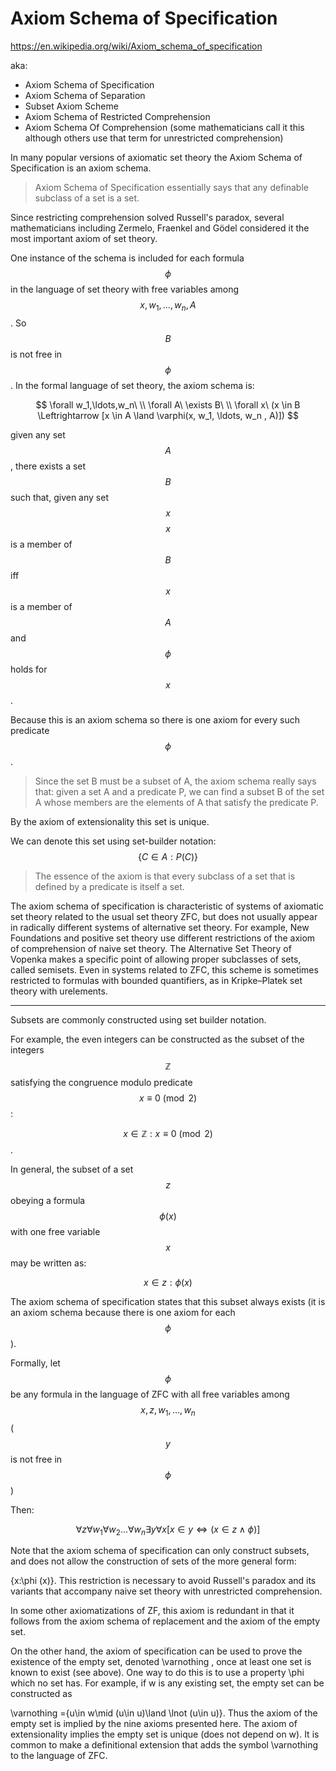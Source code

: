 # Axiom Schema of Specification

https://en.wikipedia.org/wiki/Axiom_schema_of_specification

aka:
- Axiom Schema of Specification
- Axiom Schema of Separation
- Subset Axiom Scheme
- Axiom Schema of Restricted Comprehension
- Axiom Schema Of Comprehension (some mathematicians call it this although others use that term for unrestricted comprehension)

In many popular versions of axiomatic set theory the Axiom Schema of Specification is an axiom schema.

> Axiom Schema of Specification essentially says that any definable subclass of a set is a set.

Since restricting comprehension solved Russell's paradox, several mathematicians including Zermelo, Fraenkel and Gödel considered it the most important axiom of set theory.


One instance of the schema is included for each formula $$\phi$$ in the language of set theory with free variables among $$x,w_1,\dots,w_n,A$$. So $$B$$ is not free in $$\phi$$. In the formal language of set theory, the axiom schema is:

$$
\forall w_1,\ldots,w_n\ \\
\forall A\ 
\exists B\ \\
\forall x\ 
(x \in B \Leftrightarrow [x \in A \land \varphi(x, w_1, \ldots, w_n , A)])
$$

given any set $$A$$, 
there exists a set $$B$$ 
such that, 
  given any set $$x$$ 
  $$x$$ is a member of $$B$$ 
  iff $$x$$ is a member of $$A$$ 
  and $$\phi$$ holds for $$x$$.

Because this is an axiom schema so there is one axiom for every such predicate $$\phi$$.


> Since the set B must be a subset of A, the axiom schema really says that: given a set A and a predicate P, we can find a subset B of the set A whose members are the elements of A that satisfy the predicate P.

By the axiom of extensionality this set is unique.

We can denote this set using set-builder notation:
$$\{C \in A : P(C)\}$$


> The essence of the axiom is that every subclass of a set that is defined by a predicate is itself a set.


The axiom schema of specification is characteristic of systems of axiomatic set theory related to the usual set theory ZFC, but does not usually appear in radically different systems of alternative set theory. For example, New Foundations and positive set theory use different restrictions of the axiom of comprehension of naive set theory. The Alternative Set Theory of Vopenka makes a specific point of allowing proper subclasses of sets, called semisets. Even in systems related to ZFC, this scheme is sometimes restricted to formulas with bounded quantifiers, as in Kripke–Platek set theory with urelements.





---

Subsets are commonly constructed using set builder notation.

For example, the even integers can be constructed as the subset of the integers $$\mathbb{Z}$$ satisfying the congruence modulo predicate $$x \equiv 0 \pmod 2$$:

$$x \in \mathbb{Z} : x \equiv 0 \pmod 2$$.

In general, the subset of a set $$z$$ obeying a formula $$\phi (x)$$ with one free variable $$x$$ may be written as:

$$x\in z:\phi (x)$$


The axiom schema of specification states that this subset always exists (it is an axiom schema because there is one axiom for each $$\phi$$).

Formally, let $$\phi$$ be any formula in the language of ZFC with all free variables among $$x, z, w_{1}, \ldots, w_n$$ ($$y$$ is not free in $$\phi$$)

Then:

$$
\forall z
\forall w_{1}
\forall w_{2}
\ldots 
\forall w_{n}
\exists y
\forall x[
  x \in y \Leftrightarrow (x \in z \land \phi)
]
$$


Note that the axiom schema of specification can only construct subsets, and does not allow the construction of sets of the more general form:

\{x:\phi (x)\}.
This restriction is necessary to avoid Russell's paradox and its variants that accompany naive set theory with unrestricted comprehension.

In some other axiomatizations of ZF, this axiom is redundant in that it follows from the axiom schema of replacement and the axiom of the empty set.

On the other hand, the axiom of specification can be used to prove the existence of the empty set, denoted \varnothing , once at least one set is known to exist (see above). One way to do this is to use a property \phi  which no set has. For example, if w is any existing set, the empty set can be constructed as

\varnothing =\{u\in w\mid (u\in u)\land \lnot (u\in u)\}.
Thus the axiom of the empty set is implied by the nine axioms presented here. The axiom of extensionality implies the empty set is unique (does not depend on w). It is common to make a definitional extension that adds the symbol \varnothing  to the language of ZFC.
